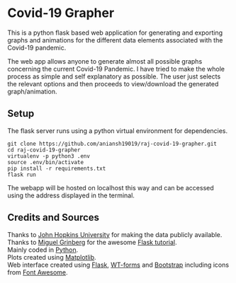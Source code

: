 # Covid-19 Grapher

This is a python flask based web application for generating and exporting graphs and animations for the different data elements associated with the Covid-19 pandemic. 

The web app allows anyone to generate almost all possible graphs concerning the current Covid-19 Pandemic. I have tried to make the whole process as simple and self explanatory as possible. The user just selects the relevant options and then proceeds to view/download the generated graph/animation. 

## Setup

The flask server runs using a python virtual environment for dependencies.
```
git clone https://github.com/aniansh19019/raj-covid-19-grapher.git
cd raj-covid-19-grapher
virtualenv -p python3 .env
source .env/bin/activate
pip install -r requirements.txt
flask run
```
The webapp will be hosted on localhost this way and can be accessed using the address displayed in the terminal.

## Credits and Sources

Thanks to <a href="https://github.com/CSSEGISandData/COVID-19" target="_blank">John Hopkins University</a> for making the data publicly available.
<br>
Thanks to <a href="https://blog.miguelgrinberg.com/" target="_blank">Miguel Grinberg</a> for the awesome <a href="https://blog.miguelgrinberg.com/post/the-flask-mega-tutorial-part-i-hello-world" target="_blank">Flask tutorial</a>.
<br>
Mainly coded in <a href="https://www.python.org/" target="_blank">Python</a>.
<br>
Plots created using <a href="https://matplotlib.org/" target="_blank"> Matplotlib</a>.
<br>
Web interface created using <a href="https://flask.palletsprojects.com/en/1.1.x/" target="_blank">Flask</a>, <a href="https://wtforms.readthedocs.io/en/stable/" target="_blank">WT-forms</a> and <a href="	https://getbootstrap.com/" target="_blank">Bootstrap</a> including icons from <a href="	https://fontawesome.com/" target="_blank">Font Awesome</a>.
<br>
